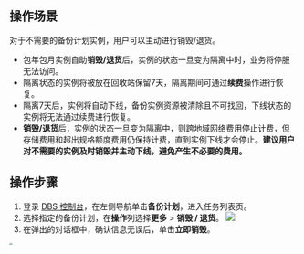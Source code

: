 ## 操作场景
对于不需要的备份计划实例，用户可以主动进行销毁/退货。

- 包年包月实例自助**销毁/退货**后，实例的状态一旦变为隔离中时，业务将停服无法访问。
- 隔离状态的实例将被放在回收站保留7天，隔离期间可通过**续费**操作进行恢复。
- 隔离7天后，实例将自动下线，备份实例资源被清除且不可找回，下线状态的实例将无法通过续费进行恢复。
- **销毁/退货**后，实例的状态一旦变为隔离中，则跨地域网络费用停止计费，但存储费用和超出规格额度费用仍保持计费，直到实例下线才会停止。**建议用户对不需要的实例及时销毁并主动下线，避免产生不必要的费用。**

## 操作步骤
1. 登录 [DBS 控制台](https://console.cloud.tencent.com/dbs)，在左侧导航单击**备份计划**，进入任务列表页。
2. 选择指定的备份计划，在**操作**列选择**更多** > **销毁 / 退货**。
![](https://qcloudimg.tencent-cloud.cn/raw/55dbcb7c4bc5204ad030f905215e8e0b.png)
3. 在弹出的对话框中，确认信息无误后，单击**立即销毁**。<br>
<img src="https://qcloudimg.tencent-cloud.cn/raw/ffda181a02274e0821832482545faa7a.png" style="zoom:30%;" />

